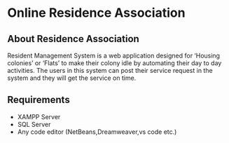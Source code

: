 # Online Residence Association

## About Residence Association
Resident Management System is a web application designed for ‘Housing colonies’ or ‘Flats’ to make their colony idle by automating their day to day activities. The users in this system can post their service request in the system and they will get the service on time. 

## Requirements
* XAMPP Server
* SQL Server
* Any code editor (NetBeans,Dreamweaver,vs code etc.)
